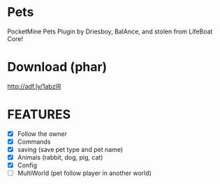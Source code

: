 # Pets

PocketMine Pets Plugin by Driesboy, BalAnce, and stolen from LifeBoat Core!

# Download (phar)
http://adf.ly/1abzIR

# FEATURES
- [x] Follow the owner
- [x] Commands
- [x] saving (save pet type and pet name)
- [x] Animals (rabbit, dog, pig, cat)
- [x] Config
- [ ] MultiWorld (pet follow player in another world)
